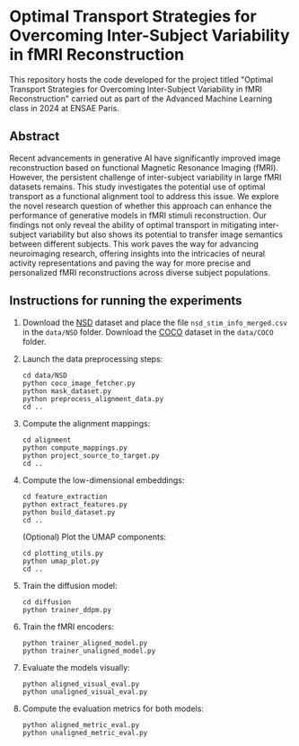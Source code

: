 # Optimal Transport Strategies for Overcoming Inter-Subject Variability in fMRI Reconstruction

This repository hosts the code developed for the project titled "Optimal Transport Strategies for Overcoming Inter-Subject Variability in fMRI Reconstruction" carried out as part of the Advanced Machine Learning class in 2024 at ENSAE Paris.

## Abstract

Recent advancements in generative AI have significantly improved image reconstruction based on functional Magnetic Resonance Imaging (fMRI). However, the persistent challenge of inter-subject variability in large fMRI datasets remains. This study investigates the potential use of optimal transport as a functional alignment tool to address this issue. We explore the novel research question of whether this approach can enhance the performance of generative models in fMRI stimuli reconstruction. Our findings not only reveal the ability of optimal transport in mitigating inter-subject variability but also shows its potential to transfer image semantics between different subjects. This work paves the way for advancing neuroimaging research, offering insights into the intricacies of neural activity representations and paving the way for more precise and personalized fMRI reconstructions across diverse subject populations.

## Instructions for running the experiments

1. Download the [NSD](https://naturalscenesdataset.org) dataset and place the file ``nsd_stim_info_merged.csv`` in the ``data/NSD`` folder. Download the [COCO](https://cocodataset.org/) dataset in the ``data/COCO`` folder.
2. Launch the data preprocessing steps:

   ```
   cd data/NSD
   python coco_image_fetcher.py
   python mask_dataset.py
   python preprocess_alignment_data.py
   cd ..
   ```
3. Compute the alignment mappings:

   ```
   cd alignment
   python compute_mappings.py
   python project_source_to_target.py
   cd ..
   ```
4. Compute the low-dimensional embeddings:

   ```
   cd feature_extraction
   python extract_features.py
   python build_dataset.py
   cd ..
   ```

   (Optional) Plot the UMAP components:

   ```
   cd plotting_utils.py
   python umap_plot.py
   cd ..
   ```
5. Train the diffusion model:

   ```
   cd diffusion
   python trainer_ddpm.py
   ```
6. Train the fMRI encoders:

   ```
   python trainer_aligned_model.py
   python trainer_unaligned_model.py
   ```
7. Evaluate the models visually:

   ```
   python aligned_visual_eval.py
   python unaligned_visual_eval.py
   ```
8. Compute the evaluation metrics for both models:

   ```
   python aligned_metric_eval.py
   python unaligned_metric_eval.py
   ```
